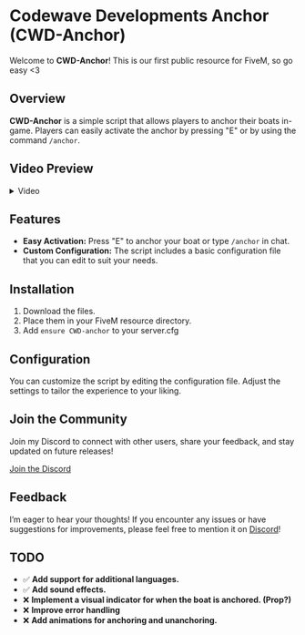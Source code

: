 # Codewave Developments Anchor (CWD-Anchor)

Welcome to **CWD-Anchor**! This is our first public resource for FiveM, so go easy <3

## Overview

**CWD-Anchor** is a simple script that allows players to anchor their boats in-game. Players can easily activate the anchor by pressing "E" or by using the command `/anchor`.

## Video Preview

<details>
  <summary>Video</summary>
     https://youtu.be/jz88EnuQNVQ
</details>

## Features

- **Easy Activation:** Press "E" to anchor your boat or type `/anchor` in chat.
- **Custom Configuration:** The script includes a basic configuration file that you can edit to suit your needs.

## Installation

1. Download the files.
2. Place them in your FiveM resource directory.
3. Add `ensure CWD-anchor` to your server.cfg

## Configuration

You can customize the script by editing the configuration file. Adjust the settings to tailor the experience to your liking.

## Join the Community

Join my Discord to connect with other users, share your feedback, and stay updated on future releases!

[Join the Discord](https://discord.gg/tSxu9kDHyx)

## Feedback

I’m eager to hear your thoughts! If you encounter any issues or have suggestions for improvements, please feel free to mention it on [Discord](https://discord.gg/tSxu9kDHyx)!

## TODO

- ✅ **Add support for additional languages.**
- ✅ **Add sound effects.**
- ❌ **Implement a visual indicator for when the boat is anchored. (Prop?)**
- ❌ **Improve error handling**
- ❌ **Add animations for anchoring and unanchoring.**

